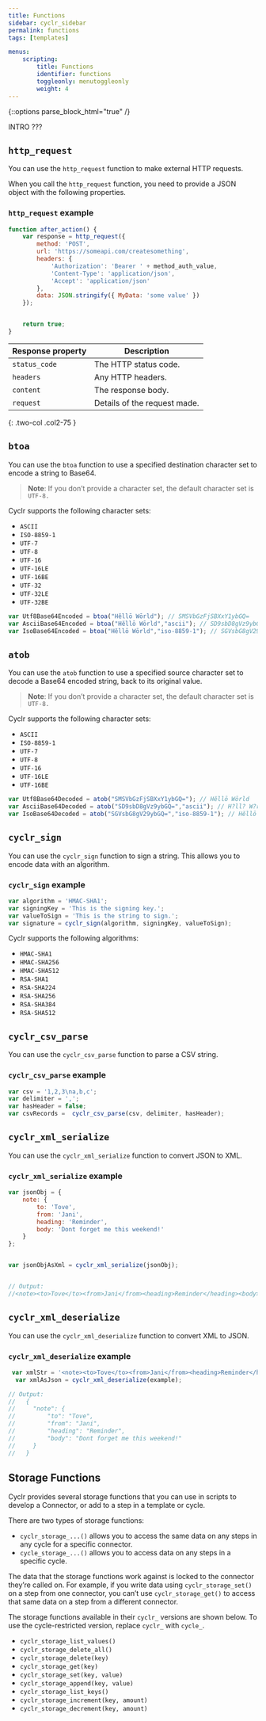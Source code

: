 ```yaml
---
title: Functions
sidebar: cyclr_sidebar
permalink: functions
tags: [templates]

menus:
    scripting:
        title: Functions
        identifier: functions
        toggleonly: menutoggleonly
        weight: 4                                                                                    
---
```

{::options parse_block_html="true" /}
<section class="card">

INTRO ???

</section>
<section class="card">

## `http_request`

You can use the `http_request` function to make external HTTP requests.

When you call the `http_request` function, you need to provide a JSON object with the following properties.

### `http_request` example

```js
function after_action() {
    var response = http_request({
        method: 'POST',
        url: 'https://someapi.com/createsomething',
        headers: {
            'Authorization': 'Bearer ' + method_auth_value,
            'Content-Type': 'application/json',
            'Accept': 'application/json'
        },
        data: JSON.stringify({ MyData: 'some value' })
    });


    return true;
}
```

| **Response property** | **Description** |
|---|---|
| `status_code` | The HTTP status code. |
| `headers` | Any HTTP headers. |
| `content` | The response body. |
| `request` | Details of the request made. |
{: .two-col .col2-75 }


</section>
<section class="card">

## `btoa`

You can use the `btoa` function to use a specified destination character set to encode a string to Base64. 

> **Note**: If you don’t provide a character set, the  default character set is `UTF-8.`

Cyclr supports the following character sets:

* `ASCII`
* `ISO-8859-1`
* `UTF-7`
* `UTF-8`
* `UTF-16`
* `UTF-16LE`
* `UTF-16BE`
* `UTF-32`
* `UTF-32LE`
* `UTF-32BE`


```js
var Utf8Base64Encoded = btoa("Hĕllō Wōrld"); // SMSVbGzFjSBXxY1ybGQ=
var AsciiBase64Encoded = btoa("Hĕllō Wōrld","ascii"); // SD9sbD8gVz9ybGQ=
var IsoBase64Encoded = btoa("Hĕllō Wōrld","iso-8859-1"); // SGVsbG8gV29ybGQ=
```

</section>
<section class="card">

## `atob`

You can use the `atob` function to  use a specified source character set to decode a Base64 encoded string, back to its original value. 

 > **Note**: If you don’t provide a character set, the  default character set is `UTF-8.`

Cyclr supports the following character sets:

* `ASCII`
* `ISO-8859-1`
* `UTF-7`
* `UTF-8`
* `UTF-16`
* `UTF-16LE`
* `UTF-16BE`


```js
var Utf8Base64Decoded = atob("SMSVbGzFjSBXxY1ybGQ="); // Hĕllō Wōrld
var AsciiBase64Decoded = atob("SD9sbD8gVz9ybGQ=","ascii"); // H?ll? W?rld
var IsoBase64Decoded = atob("SGVsbG8gV29ybGQ=","iso-8859-1"); // Hĕllō Wōrld
```

</section>
<section class="card">

## `cyclr_sign`

You can use the `cyclr_sign` function to sign a string. This allows you to encode data with an algorithm.

### `cyclr_sign` example

```js
var algorithm = 'HMAC-SHA1';
var signingKey = 'This is the signing key.';
var valueToSign = 'This is the string to sign.';
var signature = cyclr_sign(algorithm, signingKey, valueToSign);
```

Cyclr supports the following algorithms:

* `HMAC-SHA1`
* `HMAC-SHA256`
* `HMAC-SHA512`
* `RSA-SHA1`
* `RSA-SHA224`
* `RSA-SHA256`
* `RSA-SHA384`
* `RSA-SHA512`

</section>
<section class="card">

## `cyclr_csv_parse`

You can use the `cyclr_csv_parse` function to parse a CSV string.

### `cyclr_csv_parse` example

```js
var csv = '1,2,3\na,b,c';
var delimiter = ',';
var hasHeader = false;
var csvRecords =  cyclr_csv_parse(csv, delimiter, hasHeader);
```

</section>
<section class="card">

## `cyclr_xml_serialize`

You can use the `cyclr_xml_serialize` function to convert JSON to XML.

### `cyclr_xml_serialize` example

```js
var jsonObj = {
    note: {
        to: 'Tove',
        from: 'Jani',
        heading: 'Reminder',
        body: 'Dont forget me this weekend!'
    }
};


var jsonObjAsXml = cyclr_xml_serialize(jsonObj);


// Output:
//<note><to>Tove</to><from>Jani</from><heading>Reminder</heading><body>Dont forget me this weekend!</body></note>
```

</section>
<section class="card">

## `cyclr_xml_deserialize`

You can use the `cyclr_xml_deserialize` function to convert XML to JSON.

### `cyclr_xml_deserialize` example

```js
 var xmlStr = '<note><to>Tove</to><from>Jani</from><heading>Reminder</heading><body>Dont forget me this weekend!</body></note>';
  var xmlAsJson = cyclr_xml_deserialize(example);

// Output:
//   {
//     "note": {
//         "to": "Tove",
//         "from": "Jani",
//         "heading": "Reminder",
//         "body": "Dont forget me this weekend!"
//     }
//   }     
```

</section>
<section class="card">

## Storage Functions

Cyclr provides several storage functions that you can use in scripts to develop a Connector, or add to a step in a template or cycle.

There are two types of storage functions:

* `cyclr_storage_...()` allows you to access the same data on any steps in any cycle for a specific connector.
* `cycle_storage_...()` allows you to access data on any steps in a specific cycle.

The data that the storage functions work against is locked to the connector they’re called on. For example, if you write data using `cyclr_storage_set()` on a step from one connector, you can’t use `cyclr_storage_get()` to access that same data on a step from a different connector.

The storage functions available in their `cyclr_` versions are shown below. To use the cycle-restricted version, replace `cyclr_` with `cycle_`.

* `cyclr_storage_list_values()`
* `cyclr_storage_delete_all()`
* `cyclr_storage_delete(key)`
* `cyclr_storage_get(key)`
* `cyclr_storage_set(key, value)`
* `cyclr_storage_append(key, value)`
* `cyclr_storage_list_keys()`
* `cyclr_storage_increment(key, amount)`
* `cyclr_storage_decrement(key, amount)`

</section>


